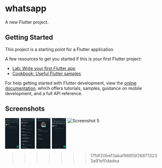 # whatsapp

A new Flutter project.

## Getting Started

This project is a starting point for a Flutter application.

A few resources to get you started if this is your first Flutter project:

- [Lab: Write your first Flutter app](https://docs.flutter.dev/get-started/codelab)
- [Cookbook: Useful Flutter samples](https://docs.flutter.dev/cookbook)

For help getting started with Flutter development, view the
[online documentation](https://docs.flutter.dev/), which offers tutorials,
samples, guidance on mobile development, and a full API reference.

## Screenshots
<style>
  .image-container {
    display: flex;
    flex-wrap: wrap;
    max-height: 200px; /* Set the specific height you want for each image */
    margin-bottom: 10px;
  }

  .image-container img {
    max-height: 100px; /* Images will adjust their height to fit the container */
    max-width: 100%; /* Images will scale proportionally */
    margin-right: 5px;
  }
</style>
<div class="image-container">
<img src="./screenshots/Screenshot_1690977540.png" alt="Screenshot 1" />
<img src="./screenshots/Screenshot_1690977594.png" alt="Screenshot 2" />
<img src="./screenshots/Screenshot_1690977599.png" alt="Screenshot 3" />
<img src="./screenshots/Screenshot_1690977698.png" alt="Screenshot 4" />
<img src="./screenshots/Screenshot_1690983601.png.png" alt="Screenshot 5" />
</div>

>>>>>>> 17fdf20bef3abaf96659368713233a91ef0dadea
